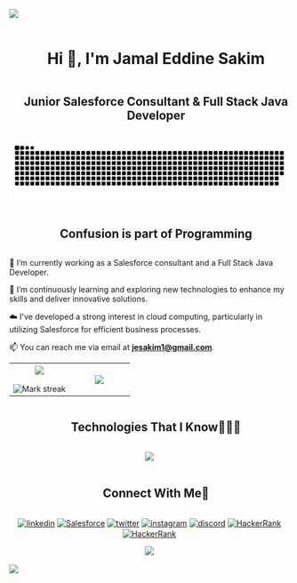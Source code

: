 
<!--horizontal divider(gradiant)-->
<img src="https://user-images.githubusercontent.com/73097560/115834477-dbab4500-a447-11eb-908a-139a6edaec5c.gif">

<!--h1 without bottom border-->
<div id="user-content-toc">
  <ul align="center">
    <summary>
      <h1 style="display: inline-block">Hi 👋, I'm Jamal Eddine Sakim</h1>
      <h2 style="display: inline-block">Junior Salesforce Consultant & Full Stack Java Developer</h2>
    </summary>
  </ul>
</div>


<!--- snake -->
<div align="center">
  <img  src="https://github.com/1999AZZAR/1999AZZAR/blob/main/resources/img/grid-snake.svg"
       alt="snake" /></a>
</div>


<!--h2 without bottom border-->
<div id="user-content-toc">
  <ul align="center">
    <summary><h2 style="display: inline-block">Confusion is part of Programming</h2></summary>
  </ul>
</div>


<!--Intro start-->
🔭 I’m currently working as a Salesforce consultant and a Full Stack Java Developer.

🌱 I’m continuously learning and exploring new technologies to enhance my skills and deliver innovative solutions.

☁️ I've developed a strong interest in cloud computing, particularly in utilizing Salesforce for efficient business processes.

📫 You can reach me via email at **jesakim1@gmail.com**.
<!--Intro end-->



  <!--- stats (start) -->
<table align="center">
<tr border="none">
<td width="50%" align="center">
  
  <img  align="center"  src="https://github-readme-stats-sigma-five.vercel.app/api?username=jesakim&theme=dark&show_icons=true&count_private=true" />
  <br></br>
  <img  title="🔥 Get streak stats for your profile at git.io/streak-stats" alt="Mark streak" src="https://github-readme-streak-stats.herokuapp.com/?user=jesakim&theme=dark&hide_border=false" /> 
</td>

<td width="50%" align="center">

  <img  align="center"  src="https://github-readme-stats.anuraghazra1.vercel.app/api/top-langs/?username=jesakim&theme=dark&hide_border=false&no-bg=true&no-frame=true&langs_count=10"/>
  
  </td>
</tr>
</table>
<!--- stats (end) -->



<!--h1 without bottom border-->
<div id="user-content-toc">
  <ul align="center">
    <summary><h2 style="display: inline-block">Technologies That I Know👨🏻‍💻</h2></summary>
  </ul>
</div>
<!--tech stack icons-->
<p align="center">
  <a href="https://github.com/jesakim">
    <img src="https://skillicons.dev/icons?i=git,bootstrap,c,css,discord,docker,figma,github,html,postgres,wordpress,sass,java,angular,js,laravel,php,linux,materialui,mongodb,mysql,nextjs,jquery,nodejs,postman,py,react,redux,tailwind,arduino,bash,ts,vscode&perline=11" />
  </a>
</p>


<!-- Connect with me -->
<!--h2 without bottom border-->
<div id="user-content-toc">
  <ul align="center">
    <summary><h2 style="display: inline-block">Connect With Me🤝</h2></summary>
  </ul>
</div>

<!--icons and links-->
<p align="center">
  
<a href="https://www.linkedin.com/in/jamal-eddine-sakim-☁️-49534a23b" target="blank">
  <img align="center" src="https://user-images.githubusercontent.com/88904952/234979284-68c11d7f-1acc-4f0c-ac78-044e1037d7b0.png" alt="linkedin" height="50" width="50" /></a>

<a href="https://www.salesforce.com/trailblazer/jesakim" target="blank">
  <img align="center" src="https://upload.wikimedia.org/wikipedia/commons/thumb/f/f9/Salesforce.com_logo.svg/1280px-Salesforce.com_logo.svg.png" alt="Salesforce" height="50" /></a>
  
<a href="https://twitter.com/jamal_skm" target="blank">
<img align="center" src="https://user-images.githubusercontent.com/88904952/234980676-61bfb021-ecc8-48f7-88e6-34c1b06c4a58.png" alt="twitter" height="50" width="50" /></a> 

<a href="https://www.instagram.com/jamal_skm/" target="blank">
<img align="center" src="https://user-images.githubusercontent.com/88904952/234981169-2dd1e58f-4b7e-468c-8213-034ba62156c3.png" alt="instagram" height="50" width="50" /></a>



<a href="https://discord.gg/jamalskm" target="blank">
<img align="center" src="https://user-images.githubusercontent.com/88904952/234982627-019fd336-6248-453c-9b05-97c13fd1d207.png" alt="discord" height="50" width="50" /></a>

<a href="https://www.hackerrank.com/jamaleddinesakim" target="blank">
<img align="center" src="https://upload.wikimedia.org/wikipedia/commons/4/40/HackerRank_Icon-1000px.png" title="HackerRank" alt="HackerRank" height="50" /></a>


<a href="https://www.codingame.com/profile/38e24adc240f37584a3d9288eb57add86937115" target="blank">
<img align="center" src="https://w7.pngwing.com/pngs/232/519/png-transparent-codingame-hd-logo.png" title="CodinGame" alt="HackerRank" height="50" /></a>
</p>


<!--profile visit count-->
<div align="center">
  
[![](https://visitcount.itsvg.in/api?id=jesakim&label=Profile%20Views&color=12&icon=5&pretty=true)](https://github.com/jesakim)
  
</div>

<!--horizontal divider(gradiant)-->
<img src="https://user-images.githubusercontent.com/73097560/115834477-dbab4500-a447-11eb-908a-139a6edaec5c.gif">
